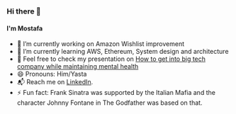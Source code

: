 ### Hi there 👋

#### I'm Mostafa

- 🔭 I’m currently working on Amazon Wishlist improvement
- 🌱 I’m currently learning AWS, Ethereum, System design and architecture
- 💬 Feel free to check my presentation on [How to get into big tech company while maintaining mental health](https://docs.google.com/presentation/d/1AVwRv83tuqN53ERjlJohsJFhDT3hNfhVfan0tD1RINM/edit?usp=sharing)
- 😄 Pronouns: Him/Yasta
- 📬 Reach me on [LinkedIn](https://www.linkedin.com/in/mostafa-mansour-66a02082/).
- ⚡ Fun fact: Frank Sinatra was supported by the Italian Mafia and the character Johnny Fontane in The Godfather was based on that.
